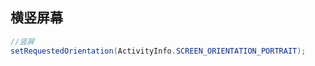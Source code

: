 

## 横竖屏幕

```java
//竖屏
setRequestedOrientation(ActivityInfo.SCREEN_ORIENTATION_PORTRAIT);
```























































